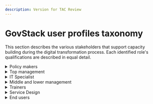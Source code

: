 ```yaml
---
description: Version for TAC Review
---
```


# GovStack user profiles taxonomy

This section describes the various stakeholders that support capacity building during the digital transformation process. Each identified role's qualifications are described in equal detail.

<details>

<summary>Policy makers</summary>

### [Government minister](https://esco.ec.europa.eu/en/classification/occupation?uri=http://data.europa.eu/esco/occupation/404a50e9-61ce-448d-a695-bbfc697a0727)

Government ministers function as decision-makers in national or regional governments, and head government ministries. They perform legislative duties and supervise the operation of their department.

</details>

<details>

<summary>Top management</summary>

Top managers plan, direct, coordinate and evaluate the overall activities of enterprises, governments and other organizations, or of organizational units within them, and formulate and review their policies, laws, rules and regulations.&#x20;

Tasks performed by top managers usually include formulating and advising on the policy, budgets, laws and regulations of enterprises, governments and other organizational units; establishing objectives and standards and formulating and evaluating programmes and policies and procedures for their implementation. The roles include:

### [Chief Information Officer](https://esco.ec.europa.eu/en/classification/occupation?uri=http://data.europa.eu/esco/occupation/82f90e87-de92-4678-adae-61d3e5f7e1e4)

Chief Information Officers define and implement the ICT strategy and governance. They determine necessary resources for the ICT strategy implementation, anticipate ICT market evolutions and company business needs. They contribute to the development of the organization's strategic plan and ensure that the ICT infrastructure supports the organization's overall operations and priorities

**Qualifications**

Bachelor’s degree in computer science, computer or software engineering, information systems or related role.

Postgraduate qualification and/or a recognized professional credential relevant to the role is a plus.&#x20;

3-5 years’ supervisory or management experience in a technology role&#x20;

Minimum 7 years’ experience in a private or public managerial role in the technology field,

Solid understanding of data analysis, budgeting, and business operations&#x20;

Superior analytical and problem-solving capabilities&#x20;

A strong strategic and business mindset&#x20;

Excellent organizational and leadership skills&#x20;

Outstanding communication and interpersonal abilities

### [Chief Security Information Officer (CISO)](https://esco.ec.europa.eu/en/classification/occupation?uri=http://data.europa.eu/esco/occupation/276ba420-ef09-4a0e-b215-2c2e2f80ad28)&#x20;

Chief ICT security officers protect company and employee information against unauthorized access. They also define the Information System security policy, manage security deployment across all Information Systems and ensure the provision of information availability.

**Qualifications**

Bachelor’s degree in computer science, computer or software engineering, information systems or related role.&#x20;

MSc Information Security or postgraduate qualification in a related IT field.&#x20;

One or more qualifications in: • Certified Information Security Manager (CISM) • Certified Information Systems Security Professional (CISSP) • Certified Information systems Auditor (CISA)&#x20;

Member of the Institute of Information Security Professionals is a plus.&#x20;

An excellent understanding of best practice within Information Security and risk management including standards such as ISO/IEC 27001, Cyber Essentials and COBIT&#x20;

An excellent understanding of legislation and regulations that impact information Security An understanding of current and emerging threats and countermeasures and the organizational challenges to addressing these threats&#x20;

An understanding of Application Security threats and countermeasures&#x20;

A good practical knowledge of security technologies and wider business solutions including Firewalls, IDS/IPS, Identity and access management, SIEM, remote working and cloud technologies&#x20;

Substantial experience in senior management in a complex IT organization encompassing service delivery, application development and IT infrastructure&#x20;

Proven track record in the management and delivery of transformational security improvements across an organization&#x20;

Proven experience in directing and managing innovative change and continuous improvement, ensuring excellent organizational performance and outcomes across a complex portfolio of responsibilities&#x20;

Proven experience at managing complex budgets and resources with a track record of identifying and securing approval for business cases at enterprise level for organizational investment in information and cyber security&#x20;

Experience in leading, developing and motivating a team

### [Chief Technology Officer](https://esco.ec.europa.eu/en/classification/occupation?uri=http://data.europa.eu/esco/occupation/7b1b5da8-573a-49bb-a38e-68725a949f4f)

Chief technology officers contribute to a company's technical vision and lead all aspects of technology development, according to its strategic direction and growth objectives. They match technology with business needs.

**Qualifications**

Bachelor’s degree in computer science, computer or software engineering, information systems or related role.

MBA and/or postgraduate qualification in a related IT field.

8+ years progressive experience in technology leadership role.

Good understanding of how technology can achieve company objectives (and how to utilise it to do so).

Deep understanding of interconnected systems and the cost, performance, and strategic implications of making particular architecture choices

Experience building and leading world-class software development teams and processes across geographies

Product management experience

Successful in owning business results, and knows how to inspire the team to feel empowered and accountable for their decisions

Ability to step outside your own technical domain and take the “voice” of the customer as input into their direction setting and decision making

Domain expertise in IaaS, PaaS, or SaaS products

Excellent understanding of cloud computing technologies, highly reliable and available large scale distributed systems

Experience leading and motivating software engineering teams and managing complex software projects

Exceptional team management skills.

Excellent verbal and written communication.

Ability to delegate efficiently.

Extensive industry knowledge with an eye towards the future.

### [ICT Operations Manager](https://esco.ec.europa.eu/en/classification/occupation?uri=http://data.europa.eu/esco/occupation/f0ca39a8-1e30-487c-95f9-ef2d5e734adc)

ICT operations managers coordinate ICT services and infrastructure ensuring that the organization has the required infrastructural resources. They also plan and monitor stages of either a business process or a computer process, negotiate contracts and take mitigation action in case of non-fulfilment of agreements. They oversee the day-to-day tasks involving infrastructure components, ICT systems and software.

**Qualifications**

Bachelor’s degree in computer science, computer or software engineering, information systems or related role.

MBA and/or postgraduate qualification in a related IT field.

Extensive experience in a related senior ICT management role typically in the region of ten years’ experience in a similar discipline

Experience of working in a customer focused environment operating under a formal ICT Service Management structure such as ITIL.

Significant experience in the development and implementation of processes related to ICT Technical Operations.

Ability to think strategically to plan complex service delivery in a demanding and changing environment.

Experience of managing budgets and delivering savings against those budgets.

Significant experience in the management of ICT supplier contracts with a track record of building effective working relationships with suppliers.

A deep and extensive technical knowledge of the technologies and ICT systems used in large organizations.

Ability to formulate technical reports using information for performance monitoring and develop process documentation and diagrams to support new and existing ICT services.

Ability to apply a mature and rational approach to complex issues and problem solving, including conflict resolution.

Ability to work at a high level in a large organization, acting as an ambassador for the ICT Service

</details>

<details>

<summary>IT Specialist</summary>

IT personnel perform a wide range of activities related to the Information Technology and Cybersecurity of the government ranging from information security and technology, information security operations and maintenance, information security overseeing and governance, cyber security infrastructure, defense, analysis and investigations. It includes roles such as:

### [Back-end developers](https://esco.ec.europa.eu/en/classification/occupation?uri=http://data.europa.eu/esco/occupation/c40a2919-48a9-40ea-b506-1f34f693496d)

Backend developers develop, implement and document web-accessible software based on the designs provided. They align the client's web presence with its business strategy, troubleshoot software problems and issues and look for ways to improve the application.

**Qualifications**

Bachelor’s degree in in a field such as Computer science, web design, digital design, or graphic arts; an associate degree with proven years of experience may be a substitute.&#x20;

Experience focusing on enterprise scale backend architectures&#x20;

3+ years of experience designing, developing, debugging, and deploying software&#x20;

Experience working with either relational or non-relational databases – ideally both&#x20;

Experience working with cloud architectures – such as AWS Experience with programming languages like Java, Ruby, PHP or Python.&#x20;

Solid understanding of the entire product development process.&#x20;

Basic knowledge of front-end technologies like HTML, JavaScript, and CSS.

### [Cloud engineers](https://esco.ec.europa.eu/en/classification/occupation?uri=http://data.europa.eu/esco/occupation/349ee6f6-c295-4c38-9b98-48765b55280e)

Cloud engineers are responsible for the design, planning, management and maintenance of cloud-based systems. They develop and implement cloud-applications, handle the migration of existing on-premise applications to the cloud, and debug cloud stacks.

**Qualifications**

Bachelor’s degree in Computer Science, Computer Engineering, or Information Technology, or in a relevant field.

Master’s degree in a relevant field and certifications such as Azure, AWS Certified Solutions Architect certification is a plus.

At least 5 years relevant professional work experience in the cloud computing industry

Expertise in practical object-oriented development knowledge with at least Scala or Java, knowledge of systems like ZooKeeper, Consul etc.,&#x20;

Familiarity with containerization technologies such as Docker and Pivotal Cloud Foundry Docker, OpenStack, and Public cloud delivery know-how with AWS and/or Azure

Solid understanding of software development, engineering, programming languages and tools; Java, Python, Ruby, .NET/C#, HTML, CSS, JavaScript, PowerShell, CI/CD pipelines

Ability to work with Agile methodologies (Scrum, Kanban, Lean Startup, XP)

Solid experience crafting solutions for the server-side of scalable cloud software applications and platforms

Extensive skills and knowledge in architecting a highly distributed cloud system and responding to operational issues

Experience with cloud migration, as well as experience with OpenStack, Linux, Amazon Web Services, Microsoft Azure, DevOps, NoSQL etc.

A good team player and able to work in a team-driven environment

Exceptional verbal, presentation, and written communications skills to convey information clearly to the different audience

Willingness to learn and work with new and emerging technologies.

### [Cloud architect](https://esco.ec.europa.eu/en/classification/occupation?uri=http://data.europa.eu/esco/occupation/349ee6f6-c295-4c38-9b98-48765b55280e)

Cloud architects are responsible for the design, planning, management and maintenance of cloud-based systems. They develop and implement cloud-applications, handle the migration of existing on-premise applications to the cloud, and debug cloud stacks.

**Qualifications**

Bachelor’s degree in Computer Science, Computer Engineering, or Information Technology, or in a relevant field.&#x20;

Master’s degree in a relevant field and certifications such as AWS Certified Solutions Architect certification is a plus.&#x20;

At least 5 years relevant professional work experience designing, executing, and supporting IT Cloud solutions.&#x20;

Solid knowledge of full software development lifecycle processes, enterprise application software installation and maintenance, integrating with third-party applications through API interfaces and other means&#x20;

Familiarity with mobile application development, ability to build applications using microservices architecture, and capacity to debug and optimize code and automate routine tasks&#x20;

Technical knowledge of Agile, frontend and backend programming languages, databases and Cloud Infrastructure, auto scaling, and automated testing&#x20;

Fundamental knowledge of networking, security, and systems engineering concepts.&#x20;

Hands-on experience in cloud provisioning tools such as CloudFormation, Terraform, and experience in Linux operating system&#x20;

Ability to work in a team, Good written and verbal communication skills.

### [Data Analysts](https://esco.ec.europa.eu/en/classification/occupation?uri=http://data.europa.eu/esco/occupation/d3edb8f8-3a06-47a0-8fb9-9b212c006aa2)

Data analysts import, inspect, clean, transform, validate, model, or interpret collections of data with regard to the business goals of the company. They ensure that the data sources and repositories provide consistent and reliable data. Data analysts use different algorithms and IT tools as demanded by the situation and the current data. They might prepare reports in the form of visualizations such as graphs, charts, and dashboards.

**Qualifications**

Bachelor's Degree in Computer Science, Engineering, Information Systems, Information Technology related field.&#x20;

Postgraduate qualification and/or a recognized professional ITIL is an added advantage.&#x20;

5+ years of experience in migrating data between disparate systems, with strong exposure to data migration and PostgreSQL&#x20;

Knowledge related to computer technology, network infrastructure, systems and applications, security, and storage&#x20;

Strong agile project management and organizational skills.&#x20;

Strong analytical and problem-solving skills and excellent verbal and written communication skills&#x20;

Hands on experience with MS Excel and Macros

### [Data Scientist](https://esco.ec.europa.eu/en/classification/occupation?uri=http://data.europa.eu/esco/occupation/258e46f9-0075-4a2e-adae-1ff0477e0f30)

Data scientists find and interpret rich data sources, manage large amounts of data, merge data sources, ensure consistency of datasets, and create visualizations to aid in understanding data. They build mathematical models using data, present and communicate data insights and findings to specialists and scientists in their team and if required, to a non-expert audience, and recommend ways to apply the data.

**Qualifications**

A Bachelor’s degree in Data Science, Computer Science, Engineering or relevant field

Postgraduate qualification and/or a recognized professional credential relevant to the role is an added advantage.

5+ years hands on experience with Data Science tools, business intelligence tools (e.g. Tableau) and data frameworks (e.g. Hadoop)

Knowledge of statistical programming languages like R, Python, and database query languages like SQL, Hive, Pig is desirable. Familiarity with Scala, Java, or C++ is an added advantage.

Good applied statistical skills, including knowledge of statistical tests, distributions, regression, maximum likelihood estimators, etc.

Good knowledge of machine learning methods like k-Nearest Neighbors, Naive Bayes, SVM, Decision Forests and operations research.

Strong Math Skills (Multivariable Calculus and Linear Algebra) -and understanding the fundamentals of Multivariable Calculus and Linear Algebra

Proficiency in data mining and wrangling

Experience with Data Visualization Tools like Matplotlib, ggplot, d3.js., Tableau that help to visually encode data

Excellent communication and presentation skills

Problem-solving aptitude

Analytical mind and business acumen

### [Database managers](https://esco.ec.europa.eu/en/classification/occupation?uri=http://data.europa.eu/esco/occupation/8c57af09-719c-42b3-be40-6ed4946236cc)

Database managers test, implement and administer computer databases. They use their expertise in database management systems to plan, coordinate and implement security measures to safeguard computer databases. They also use scripts and configuration files to tailor a database to users' needs.

**Qualifications**

A Bachelor’s degree in Management Information Systems, Computer Science, Information Systems, or Information Technology or a related field&#x20;

Postgraduate qualification and/or a recognized professional credential relevant to the role is an added advantage.&#x20;

At least 2 years’ experience in database management or similar role&#x20;

Solid experience designing, developing, and producing database reports.&#x20;

Advanced proficiency in Structured Query Language (SQL).&#x20;

In-depth knowledge of database technologies, architecture, and data security and best practices in database management.&#x20;

Advanced analytical, leadership, and problem-solving skills. Exceptional organizational skills and attention to detail. Excellent interpersonal and communication skills.

### [**DevOps Specialist**](https://www.gov.uk/guidance/development-operations-devops-engineer)

DevOps specialists support the development and operation of software through tools, environments and practices. They organise and implement a process to manage changes throughout the lifecycle of ICT assets such as software, applications, ICT systems, etc. ICT change and configuration managers have a sound knowledge of the main technologies and processes used in system engineering and to manage the lifecycle of ICT systems and subsystems.

**Qualifications**

Bachelor's Degree in Computer Science, Engineering, Information Systems, Information Technology related field.&#x20;

Postgraduate qualification and/or a recognised professional credential is an added advantage.&#x20;

5+ years of overall experience Strong hands-on Linux experience (RHEL/CentOS, Debian/Ubuntu,Core OS)&#x20;

Strong hands on Experience in managing AWS/Azure cloud instance Strong scripting skills (Bash, Python, Perl) with Automation.&#x20;

Strong hands-on in Git/Github, Maven, DSN/Networking Fundamentals.&#x20;

Strong knowledge of CI/CD Jenkins continuous integration tool&#x20;

Good knowledge of infrastructure automation tools (Ansible,Terraform)&#x20;

Good hands-on experience with Docker containers including container management platforms like Kubernetes&#x20;

Strong hands-on in Web Servers (Apache/NGINX) and Application Servers (Jboss/Tomcat/Spring boot)

### [Digital security manager](https://esco.ec.europa.eu/en/classification/occupation?uri=http://data.europa.eu/esco/occupation/7754d570-9519-48c2-b1c9-8e165f8bca0f)

A Digital security manager proposes and implements necessary security updates. They advise, support, inform and provide training and security awareness and take direct action on all or part of a network or system.

**Qualifications**

Bachelor’s degree in Information Assurance, Information Security, Cybersecurity, or IT related field.&#x20;

Postgraduate qualification and a recognized professional credential Security certification such as CISSP or CISM are desirable.&#x20;

5+ years working experience in the digital security field.&#x20;

Proven experience in planning, organizing, and developing the strategy for an organizations Security Operation.&#x20;

Strong knowledge of technology, particularly as it relates to digital safety tools, best practice, and information management.&#x20;

A solid understanding and experience with intrusion detection, incident response, threat hunting, common attack methodologies, tactics and protocols, and indicators of compromise required.&#x20;

Excellent written and verbal communication skills with the ability to tailor communications for technical and non-technical audiences.

### [Emerging Technologies Officer](https://esco.ec.europa.eu/en/classification/occupation?uri=http://data.europa.eu/esco/occupation/35553663-deab-4d9a-bf22-15c1625d28e8) (AI, Blockchain, IoT, Quantum Computing)&#x20;

ICT intelligent systems designers apply methods of artificial intelligence in engineering, robotics and computer science to design programs which simulate intelligence including thinking models, cognitive and knowledge-based systems, problem solving, and decision making. They also integrate structured knowledge into computer systems (ontologies, knowledge bases) in order to solve complex problems normally requiring a high level of human expertise or artificial intelligence methods.

**Qualifications**

Bachelor’s degree in Data Science, Statistics, Machine Learning, Computer Science or IT related field.

Postgraduate qualification and/or a recognized professional credential is an added advantage.&#x20;

3+ years proven experience in Artificial Intelligence, deep learning, and other relevant fields.

At least 3 years of experience in formulating and strategizing AI solutions and applying AI to practical and all-inclusive technology solutions

Familiarity with functional design principles, object-oriented programming principles, basic algorithms.

Hands-on knowledge in machine learning, deep learning, Tensorflow, Python, NLP

Hands-on experience in REST API and designs such as RDBMS design, NoSQL design.

### &#x20;[Front-end developer](https://www.gov.uk/guidance/frontend-developer)

A frontend developer designs, builds and improves website software that meets user needs.

**Qualifications**

Bachelor’s degree in in a field such as Computer science, web design, digital design, or graphic arts; an associate degree with proven years of experience may be a substitute.

&#x20;3+ years' experience with scripting languages (Python, Perl, or equivalent). 3-5 years of expert-level HTML and CSS experience.&#x20;

1+ years of JavaScript and jQuery experience.&#x20;

3+ plus years of work experience building web apps.&#x20;

Hands-On experience with JavaScript UI frameworks.&#x20;

Experience using industry-standard version control systems.

### [Help Desk Support Analyst](https://esco.ec.europa.eu/en/classification/occupation?uri=http://data.europa.eu/esco/occupation/aaeec9a7-dc57-4485-890c-86b3eef735f9)

ICT help desk analysts provide technical assistance to end users, answer questions or solve computer problems for clients via telephone or electronically. They provide assistance concerning the use of computer hardware and software.

**Qualifications**

High school graduate, GED, or equivalent&#x20;

At least 2 years information technology or systems administration experience preferred Knowledge of Operating Systems, System Administration, LAN, managing helpdesk.&#x20;

Fluency in the local language&#x20;

Excellent typing skills.&#x20;

Strong process and application knowledge&#x20;

Excellent problem solving, verbal communication and customer service skills.

### [ICT System Integration Consultant](https://esco.ec.europa.eu/en/classification/occupation?uri=http://data.europa.eu/esco/occupation/bd9d395a-d587-45c6-8d72-ceef226df9e1)

ICT system integration consultants advise on bringing together different systems to interoperate within an organization for enabling data sharing and reducing redundancy.

**Qualifications**

Bachelor's Degree in computer science, or IT related field MBA and a recognised professional credential relevant to the role is an added advantage.&#x20;

Minimum of 5 years of experience in the consulting and technology design industries&#x20;

Minimum of five (5) years relevant experience in application design and integration into service platforms.&#x20;

Minimum of five (5) years of experience in software and application development and/or working with software developers.&#x20;

Experience in managing projects involving systems analysis, design, development, and implementation, and/or provide key inputs for the establishment of long-term solutions.&#x20;

Demonstrable understanding and experience of technology in the built environment including the challenges of systems integration&#x20;

Excellent interpersonal skills will be needed to develop and maintain effective relationships with clients, Architects, Engineers, Contractors, and other team members

&#x20;Proven ability to utilize critical thinking and problem-solving skills to work with incomplete information and manage unclear or conflicting requirements&#x20;

Knowledge of agile project management

### [Network Support Engineer](https://esco.ec.europa.eu/en/classification/occupation?uri=http://data.europa.eu/esco/occupation/cf2b03cd-feb7-4f47-90f6-ff1ed6016d3d)&#x20;

ICT network engineers implement, maintain and support computer networks. They also perform network modelling, analysis, and planning. They may also design network and computer security measures. They may research and recommend network and data communications hardware and software.

**Qualifications**

Bachelor's Degree in Computer Science, Engineering, Information Systems, Information Technology related field.&#x20;

Postgraduate qualification and/or a recognised professional credential such as CISCO, ITIL, IASAE is an added advantage.&#x20;

5+ years IT experience with programming languages such as Java, Core java, PostgreSQL, GIT, Linux, Kibana, Elasticsearch, JIRA - Incident management, ReactJS, SpringBoot, Microservices, NodeJS&#x20;

Knowledge of Web service technologies and standards (protocols, security, Restful APIs, and JSON etc.,)&#x20;

Solid experience with recommending and introducing new technologies and technical approaches&#x20;

Demonstrated experience with implementing reporting capabilities, such as SQL Server Reporting or JasperReports

### [**Quality Assurance/Tester**](https://esco.ec.europa.eu/en/classification/occupation?uri=http://data.europa.eu/esco/occupation/106f79e4-6264-45f1-9e7a-297435cd684b)

QA testers perform software tests. They may also plan and design them. They may also debug and repair software although this mainly corresponds to designers and developers. They ensure that applications function properly before delivering them to internal and external clients.

**Qualifications**

Bachelor's Degree in Computer Science, Software Development, or IT related field.&#x20;

A recognised professional credential such as ISTQB, QA is an added advantage.&#x20;

5+ years QA testing experience with skills such as developing, documenting, and maintaining detailed test cases, user scenarios and test requirements/artifacts, execute all levels of testing (System, Integration, and Regression) JIRA - Incident management&#x20;

Proven experience as a Quality Assurance Tester or similar role&#x20;

Experience in project management and QA methodology&#x20;

Familiarity with Agile frameworks and regression testing Experience in analyzing the device logs and usage of debugging tools&#x20;

Experience in using bug tracking and test management&#x20;

Thorough understanding of game test life cycle&#x20;

Proactive, positive, and self-driven mentality that thrives in a collaborative team environment

### [Service Integrator](https://esco.ec.europa.eu/en/classification/occupation?uri=http://data.europa.eu/esco/occupation/3d190639-90f8-4402-b1b3-a104a17e0d67)

Service integrators perform integration among different databases. They maintain integration and ensure interoperability.

**Qualifications**

Bachelor's Degree in Computer Science, Engineering, Information Systems, Information Technology related field.&#x20;

Postgraduate qualification and/or a recognized professional credential such as CISCO, ITIL, IASAE is an added advantage.&#x20;

5+ years of experience in system administration / deployment / maintenance / integration, build engineering, cloud / SaaS deployment&#x20;

Good understanding of IT Infrastructure implementation or lifecycle development&#x20;

Detailed experience in data center build-out and/or systems migration/re-hosting experience&#x20;

Solid experience on Hardware and Software Environments, heterogeneous systems environments

### [Software Engineer](https://esco.ec.europa.eu/en/classification/occupation?uri=http://data.europa.eu/esco/occupation/f2b15a0e-e65a-438a-affb-29b9d50b77d1)&#x20;

Software developers implement or program all kinds of software systems based on specifications and designs by using programming languages, tools, and platforms. They Research, design, and develop computer and network software or specialized utility programs. Analyze user needs and develop software solutions, applying principles and techniques of computer science, engineering, and mathematical analysis. Update software or enhance existing software capabilities.&#x20;

**Qualifications**

Bachelor's and Master's Degree in Computer Science, Engineering, Information Technology, Mathematics related discipline&#x20;

Recognized professional credential relevant to the role is an added advantage.&#x20;

Knowledge of the software development life cycle.&#x20;

Ability to develop unit testing of code components or complete applications. Creativity is always a plus.&#x20;

Must be a full-stack developer and understand concepts of software engineering. Experience working on a variety of software development projects.&#x20;

### [Solution Architect](https://esco.ec.europa.eu/en/classification/occupation?uri=http://data.europa.eu/esco/occupation/d0aa0792-4345-474b-9365-686cf4869d2e)&#x20;

A Solution Architect creates the technical design and the functional model of a software system, based on functional specifications. They also design the architecture of the system or different modules and components related to the business' or customer requirements, technical platform, computer language or development environment.

**Qualifications**

Bachelor’s degree in Computer Science, Information Systems, or equivalent education or work experience&#x20;

Minimum of 5 years of experience related to IT Management or other information technology solutions architecture role&#x20;

Demonstrated ability to communicate the complexities of technical programs&#x20;

Proficiency with information technologies in a secure network environment&#x20;

Expertise with personal computers in a secure network environment and Microsoft applications (Outlook, Word, Excel, Access, PowerPoint and SharePoint) or similar roles&#x20;

Excellent oral and written communication&#x20;

Analytical and problem-solving skills&#x20;

Broad understanding of information technology topics&#x20;

Effective interpersonal skills and collaborative management style to include teamwork and team building ability&#x20;

Technically creative and open-minded.

### [**System Developer**](https://esco.ec.europa.eu/en/classification/occupation?uri=http://data.europa.eu/esco/occupation/a7c1d23d-aeca-4bee-9a08-5993ed98b135)

ICT system developers maintain, audit and improve organizational support systems. They use existing or new technologies to meet particular needs. They test both hardware and software system components, diagnose and resolve system faults. May work with computer hardware engineers to integrate hardware and software systems and develop specifications and performance requirements.&#x20;

**Qualifications**

Bachelor's and Master's degree in Computer Science, Engineering, Information Technology, Mathematics related discipline&#x20;

Recognized professional credential relevant to the role is an added advantage.&#x20;

Minimum of 3 years of professional experience working with .Net 4.0, Objective C, CSS, JavaScript, JSON, jQuery, AJAX, SOA, SEO, HTML5, MVC3, Web APIs and secure coding&#x20;

Proficiency with HTML/XHTML, CSS, JavaScript and JQuery&#x20;

Knowledge of WCF, XML, web services and SOA frameworks desired&#x20;

Proficiency with object-oriented principles and patterns

### [System/network designer](https://esco.ec.europa.eu/en/classification/occupation?uri=http://data.europa.eu/esco/occupation/cf2b03cd-feb7-4f47-90f6-ff1ed6016d3d)

ICT network engineers implement, maintain and support computer networks. They also perform network modelling, analysis, and planning. They may also design network and computer security measures. They may research and recommend network and data communications hardware and software.

**Qualifications**

Bachelor's Degree in Computer Science, Engineering, Information Systems, Information Technology related field.&#x20;

Postgraduate qualification and/or a recognized professional credential such as CISCO, CCNP, CCIE is an added advantage.&#x20;

5+ years’ experience with product design and requirement analysis is strongly preferred, preferably with enterprise software products&#x20;

Working knowledge of and experience with Experience with Network Optimization software&#x20;

Knowledge of cable industry, FCC rules, and NCTA standards&#x20;

Solid understanding of WAN/LAN inter networking including design elements, protocol interoperability, network architecture development and requirements for testing / proof of concept

### [Technical Architect ](https://esco.ec.europa.eu/en/classification/occupation?uri=http://data.europa.eu/esco/occupation/d0aa0792-4345-474b-9365-686cf4869d2e)

Software architects create the technical design and the functional model of a software system, based on functional specifications. They also design the architecture of the system or different modules and components related to the business' or customer requirements, technical platform, computer language or development environment.

**Qualifications**

Bachelor’s degree in computer science, mathematics, engineering, or information systems; master’s degree a plus&#x20;

At least 2 years previous experience as a software developer or technical architect&#x20;

Experience with software network design and implementation&#x20;

Solid experience on software architecture and design&#x20;

Solid experience on network design and implementation&#x20;

Good understanding of data analysis, business principles, and operations&#x20;

Ability to clearly present technical information to fellow technical professionals as well as non-technical peers&#x20;

Analytical and problem-solving skills

### [**Technical Lead**](https://esco.ec.europa.eu/en/classification/occupation?uri=http://data.europa.eu/esco/occupation/f31f487b-4ce2-40f3-90e8-7d0011b4ef1d)

Technical leads/Software managers oversee the acquisition and development of software systems in order to provide support to all organizational units. They also monitor the results and quality of the different software solutions and projects implemented in the organization.&#x20;

**Qualifications**

Bachelor's Degree in Computer Science, Engineering, Information Systems, Information Technology related field.&#x20;

Postgraduate qualification and/or a recognized professional credential such as AWS, ITIL is an added advantage.&#x20;

8+ years of technology/solutioning experience.&#x20;

Preferred experience of deploying and maintaining large integrated platforms / systems&#x20;

Excellent knowledge on technical development, with proficiencies in relevant technologies (including operating systems, programming languages, database)&#x20;

Good understanding and solid experience with SDLC and required technical documentation for each phase of the life cycle&#x20;

Strong experience in different development technologies like Microsoft technologies, Java framework other major techniques and products&#x20;

Working knowledge of Testing and quality assurance practices including unit testing and code documentation&#x20;

Experience with databases, web applications, programming languages and frontend technologies&#x20;

Excellent problem-solving, analytical and time management skills Excellent communication and interpersonal skills

### [Technical Writer](https://www.gov.uk/guidance/technical-writer)

A technical writer takes a user-centered approach to making complicated technical concepts easier to understand for a specialist audience. He/she focuses on specialist content and software documentation, and write for technologists such as developers, technical architects, and technology leaders.

**Qualifications**

Bachelor's Degree in Information Systems, Information Technology, Computer Science, or other related disciplines.

Postgraduate qualification and/or a recognized professional credential such as CPTC is an added advantage.

6+ years of proven experience in writing technical documentation and procedural materials for multiple audiences

Knowledge of Agile software development methodologies is highly desirable

Experience working with engineering to improve user experience: design, UI, and help refine content and create visuals and diagrams for technical support content

Solid understanding of the Systems Development Life Cycle (SDLC)

Proven ability to handle multiple projects simultaneously, with an eye for prioritization

Superior written and verbal communication skills, with a keen eye for detail

Solid grip on documentation publishing software such as Zendesk Guide, Camtasia, SnagIt, and other software

</details>

<details>

<summary>Middle and lower management</summary>

Middle managers ensure appropriate systems and procedures are developed and implemented to provide budgetary control; authorize material, human and financial resources to implement policies and programmes; monitor and evaluate performance of the organization and its staff; select or approve the selection of staff; ensure compliance with health and safety requirements; and represent and negotiate on behalf of the government, enterprise or organizational unit managed in meetings and other forums.&#x20;

Lower management may provide advice and assistance to managers on strategic matters. They are also responsible for the planning and directing daily operations, supervision of the activities of other workers.

The roles include:

### [Administrative Coordinator](https://esco.ec.europa.eu/en/classification/occupation?uri=http://data.europa.eu/esco/occupation/2a04a1df-a3b9-403e-a245-e7f93fdddd44)

An Administrative Coordinator is a professional who works with top-level executives or in international facilities in various industries. They organize meetings, organize and maintain files, arrange travel, train staff members, communicate in other languages, and manage the day-to-day operations of the office.

**Qualifications**

BA or Associate degree in Business Management or related field&#x20;

At least 3 years’ experience in administrative support and (or) business processes.&#x20;

Has an innovative mindset and us able to build client relationships.&#x20;

Strong capability to multitask and finish assigned projects before deadlines are due&#x20;

Proficiency with Microsoft Office, including Word, Excel, Outlook, and PowerPoint, and office technology and equipment, such as printers, copiers, scanners, and computers.&#x20;

Have excellent interpersonal, communication and presentation skills.

### [**Business Analyst**](https://esco.ec.europa.eu/en/classification/occupation?uri=http://data.europa.eu/esco/occupation/60082a99-d8ef-4e84-9290-78902681b6ed)

Business analysts research and understand the strategic position of businesses and companies in relation to their markets and their stakeholders. They analyse and present their views on how the company, from many perspectives, can improve its strategic position and internal corporate structure. They assess needs for change, communication methods, technology, IT tools, new standards and certifications.

**Qualifications**

University degree in the field of Business Administration, Finance, Intelligence, or Information Systems or related field

Master’s degree or MBA and a recognized professional credential is a plus&#x20;

At least three years related proven experience with business and technical requirements analysis, elicitation, modeling, verification, and methodology development&#x20;

Demonstrated project management skills and project management software skills, including planning, organizing, and managing resources&#x20;

Working knowledge of Windows office systems Excellent understanding of the organization’s goals and objectives&#x20;

Able to exercise independent judgment and take action on it&#x20;

Excellent analytical, mathematical, and creative problem-solving skills&#x20;

Excellent listening, interpersonal, written, and oral communication skills&#x20;

Logical and efficient, with keen attention to detail&#x20;

Strong user centered orientation&#x20;

Experience working in a team-oriented, collaborative environment

### [Business intelligence analyst](https://esco.ec.europa.eu/en/classification/occupation?uri=http://data.europa.eu/esco/occupation/207d7b18-6540-432e-8aa6-785ed434572f)

Business intelligence analysts gain knowledge of the industry, the innovative processes therein, and contrast them with the operations of the company in order to improve them. They focus their analysis in the supply chain processes, warehouses, storage, and sales as to facilitate communication and revenue improvement.&#x20;

**Qualifications**

BS/MS degree in an analytical or data driven field&#x20;

A minimum of 2 years analytics experience&#x20;

Experience with business intelligence reporting tools, such as Looker, Microsoft Power BI, SQL Server Reporting Services, Tableau, Sisense, SAP Crystal Reports, IBM Cognos, Qlik, etc.&#x20;

Exceptional SQL skills, strong knowledge of relational databases, and the ability to build and maintain database views&#x20;

Ability to perform complex quantitative analysis and translate results into meaningful business insights&#x20;

Have demonstrated verbal and written communication skills.

### [Citizen Engagement/Change Management Officer](https://esco.ec.europa.eu/en/classification/occupation?uri=http://data.europa.eu/esco/occupation/98358049-fbcd-479e-a644-e92bde5af2e0)&#x20;

Activism officers promote or hinder social, political, economic or environmental change by using different tactics such as persuasive research, media pressure or public campaigning.

**Qualifications**

Bachelor's degree or higher in the Public Administration, Political Science, Social Sciences, or another field related to Change Management and governance systems.&#x20;

Minimum of 3 years’ experience working with civil society advocacy organizations and networks, capacity building, and governance issues.&#x20;

Demonstrated technical expertise providing or strengthening service delivery&#x20;

Demonstrated capacity to lead the collection, analysis, and utilization of data and information from a broad range of sources to ensure effective integration of inclusivity concerns in project programming.&#x20;

Demonstrated ability to design and/or implement programs that engage and mobilize women, youth, and/or other marginalized groups.&#x20;

Demonstrated skills in problem-solving and consensus-building.&#x20;

Fluency in English and at least one other local language&#x20;

Have good communication and interpersonal skills.

### [Communication Manager](https://esco.ec.europa.eu/en/classification/occupation?uri=http://data.europa.eu/esco/occupation/cd7b838c-51f6-41ec-9067-bb974c0f991b)

Communication managers are responsible for developing communication strategies in order to promote the organization's mission, services or product. They coordinate communication projects and manage the communications issued by the company for both the internal and the external clients. They supervise internal communications, ensuring that communications reach each one of the employees and further questions can be answered. For external communications, they coordinate coherence among the messages transmitted in mails, printed materials, press articles, and corporate promotional materials. They strive to maintain truthful communications.

**Qualifications**

University Degree in Communications, Journalism, Marketing, Public Relations, or related field

Master’s degree and/or relevant certification is an added advantage

5+ years’ of progressively responsible, professional experience in government relations, legislative analysis, or communications.

Demonstrated experience in developing and implementing integrated communication strategies to drive organizational change and achieve measurable results based on business objectives

High level of judgment in communications with experience leading PR/Communications campaigns, creating and executing on PR strategy

Openness to and experience working within the digital space

Strong knowledge of public affairs, and communications principles, practices, and techniques.

Ability to prepare a variety of written communications such as reports, testimony, and factsheets

Outstanding written and verbal communication skills.

Must be able to multitask and work well under pressure.

Excellent organizational and leadership abilities

### [Data Protection Officer ](https://esco.ec.europa.eu/en/classification/occupation?uri=http://data.europa.eu/esco/occupation/1619d7f3-7d95-407c-a20e-47745bfcde73)

Data protection officers ensure that the processing of personal data in an organization is compliant with data protection standards and with the obligations set out in the applicable legislation such as GDPR. They elaborate and implement the organization policy related to data protection, are responsible for data protection impact assessments and handle complaints and requests from third parties and regulatory agencies. Data protection officers lead investigations into potential data breaches, conduct internal audits and act as point of contact within the organization on any matters related to the processing of personal data. Data protection officers may develop training programmes and provide training to other employees on data protection procedures.

**Qualifications**

Bachelor’s degree in Law or a related field.

Minimum of three years’ experience working in data protection and legal compliance.

Solid knowledge and in-depth understanding of national data protection laws.

Knowledge of data processing operations and computer security systems.

Experience within a legal, audit and/or risk function department is a plus.

Ethical, with the ability to remain impartial and report all noncompliance Strong project management skills

Ability to manage sensitive and confidential information

Excellent verbal and written communication skills, with strong attention to detail

Great interpersonal skills and ability to work well both independently and as part of a team

### [Digital Marketing Officer](https://esco.ec.europa.eu/en/classification/occupation?uri=http://data.europa.eu/esco/occupation/dc97adbe-f807-4ad8-8f3c-c24b3416cdef)

Digital marketing managers are responsible for the elaboration of the company's digital marketing strategy with the goal of improving brand recognition and brand awareness, in line with the company's mission and vision. They oversee the execution of digital marketing and communication strategies involving the use of social media, email marketing, marketing automation, search engine optimization, online events and online advertisement through data driven methodologies and by measuring and monitoring digital marketing KPIs in order to promptly implement corrective action plan. They manage and interpret competitors and consumers' data and conduct research on market conditions.

**Qualifications**

University Degree in Business Administration, Marketing or related field

Master’s degree or CPA/CMA certification is an added advantage

5+ years managerial experience in creating, leading and managing informative, engaging and motivational digital campaigns

Proven experience executing social media campaigns on different digital platforms

Demonstrated proficiency in using website analytics tools, and serving tools and marketing software

Basic programming skills in HTML, CSS, and JavaScript

Understanding of landing pages optimisation, user funnels and A/B testing, combined with the ability to identify, attract and engage target audiences

Up-to-date knowledge of digital marketing trends and developments

Ability to use SEO, SEM and marketing databases for promotional purposes

Knowledge of video and picture editing software such as Adobe, Canva etc

Excellent analytical thinking and problem-solving abilities, and communication abilities

Incredible attention to detail and ability to multitask and manage multiple projects

### [Finance Management Officer](https://esco.ec.europa.eu/en/classification/occupation?uri=http://data.europa.eu/esco/occupation/30f3ea93-882a-4525-841c-1d5b4b64076f)&#x20;

Financial managers handle all the matters in reference to the finance and investments of a company. They manage financial operations of companies such as the assets, liabilities, equity and cash flow aiming to maintain the financial health of the company and operative viability. Financial managers evaluate the strategic plans of the company in financial terms, maintain transparent financial operations for taxation and auditing bodies, and create the financial statements of the company at the end of the fiscal year.

**Qualifications**

BA or BS in Economics, Finance, Accounting, Economics, or related field&#x20;

Master’s degree or CPA/CMA certification is an added advantage&#x20;

5+ years managerial experience Advanced accounting knowledge and skills&#x20;

Proven experience on financial consolidation software experience such as (Hyperion, Adaptive, etc.) preferred&#x20;

Ability to use a range of computer applications excellent use of Excel and any other package used in analysis&#x20;

Effective verbal and written communication skills, able to effectively interact with various levels of the organization&#x20;

Strong communication and presentation skills Strong analytical skills

### [Grants administrators](https://esco.ec.europa.eu/en/classification/occupation?uri=http://data.europa.eu/esco/occupation/bb4ca5c1-879d-44e8-840d-24f320206bff)

Grants administrators handle the pass-through track of grants, often given out by the government \[or donor] to the grant recipient. They prepare the paperwork such as the grant applications and give out the grants. They are also responsible to make sure that the grant recipient spends the money correctly according to the terms laid out.

**Qualifications**

University degree in Education, Accounting, Administration, Business, Public Policy, Business/Administration, Finance, Management, or another relevant social sciences field.

3+ years’ demonstrated experience in non-profit or philanthropy, and/or public policy arena

Hands on professional experience with administration of grant awards, contract management rules and regulations and proposal requirements in an international development setting

Solid knowledge of with grants management software and information technology skills

Experience with designing and implementing effective workflow processes and procedures

Experience drafting, reviewing, and negotiating sub-awards and cooperative agreements, contracts and approvals.

Strong interpersonal and communication skills with a focus on customer service

### [Fundraising managers](https://esco.ec.europa.eu/en/classification/occupation?uri=http://data.europa.eu/esco/occupation/c2e6609d-0abe-4a38-b295-e06edbd52e82)

Fundraising managers are responsible for raising money on behalf of organizations, often non-profit such as charities. Moreover, they manage the fundraised resources developing programs for its use. They perform a variety of tasks to raise money such as developing corporate partnerships, coordinating direct mail campaigns, organizing fundraisers, contacting donators or sponsors, and sourcing grant income from trusts, foundations and other statutory bodies.

**Qualifications**

University degree in Marketing / Business Administration or another relevant social sciences field.&#x20;

3+ years’ proven experience in a non-profit setting focusing on donor engagement and stewardship, and/or front-line fundraising&#x20;

Good working knowledge in English and the local language is required.&#x20;

Strong written and verbal communication and presentation skills&#x20;

Good judgment in maintaining confidentiality of donor information&#x20;

Strong digital literacy, including strong proficiency in Microsoft office

### [ICT Operations Manager](https://esco.ec.europa.eu/en/classification/occupation?uri=http://data.europa.eu/esco/occupation/f0ca39a8-1e30-487c-95f9-ef2d5e734adc)

ICT operations managers coordinate ICT services and infrastructure ensuring that the organization has the required infrastructural resources. They also plan and monitor stages of either a business process or a computer process, negotiate contracts and take mitigation action in case of non-fulfilment of agreements. They oversee the day-to-day tasks involving infrastructure components, ICT systems and software.

**Qualifications and Skills**

The qualifications and skills for this profile have been developed based on McKinsey job profile

Bachelor’s degree in computer science, computer or software engineering, information systems or related role.

MBA and/or postgraduate qualification in a related IT field.

Extensive experience in a related senior ICT management role typically in the region of ten years’ experience in a similar discipline

Experience of working in a customer focused environment operating under a formal ICT Service Management structure such as ITIL.

Significant experience in the development and implementation of processes related to ICT Technical Operations.

Ability to think strategically to plan complex service delivery in a demanding and changing environment.

Experience of managing budgets and delivering savings against those budgets.

Significant experience in the management of ICT supplier contracts with a track record of building effective working relationships with suppliers.

A deep and extensive technical knowledge of the technologies and ICT systems used in large organizations.

Ability to formulate technical reports using information for performance monitoring and develop process documentation and diagrams to support new and existing ICT services.

Ability to apply a mature and rational approach to complex issues and problem solving, including conflict resolution.

Ability to work at a high level in a large organization, acting as an ambassador for the ICT Service

### [ICT Project manager](https://esco.ec.europa.eu/en/classification/occupation?uri=http://data.europa.eu/esco/occupation/8b6388a4-4904-471b-9331-d3b1211f5525)

ICT project managers schedule, control and direct the resources, people, funding and facilities to achieve the objectives of ICT projects. They establish budgets and timelines, perform risk analysis and quality management, and complete project closure reports.

**Qualifications**

Bachelor’s degree in IT, Software Development, Engineering, Economics, Project Management or other relevant field or related area of study.

Postgraduate qualification and/or certification in PMI/PMP/ITIL/PRINCE or related is an added advantage.

Highly desirable to have Scrum Master/Agile certification

5+ years of professional experience as Project Manager in consultancy/system integrator companies or multinational companies

Minimum of 2 years’ experience in team management or as a Program or Delivery Manager

Experience of successful supplier management in a commercial environment, including running competitive tenders and supplier selection.

Solid experience of budgetary responsibility and tracking spend across the life of a project, and managing major change and continuous improvement activities.

Demonstrated experience of working in a political environment and managing positive relationships with Elected Members and a range of stakeholders such as sponsors, team members and peers.

Experience with project management and Agile tools (e.g., MS Project, Jira, Confluence, etc.)

Good understanding of current procurement best practices in the public sector, and technical solutions being delivered such as IT networks, operating systems and hardware is desirable.

Strong leadership, diplomatic and motivational skills including the ability to lead up, across and down multiple business and technology organizations.

Ability to build and maintain relationships by engaging stakeholders to establish credibility, solve problems, build consensus and achieve objectives.

&#x20;Excellent leadership, communication (written, verbal and presentation) and interpersonal skills.

### [Knowledge & Content Development Officer](https://esco.ec.europa.eu/en/classification/occupation?uri=http://data.europa.eu/esco/occupation/3765a20d-5160-4e8f-82f1-ad7872b9db24)&#x20;

Knowledge & Content Development Officer/managers are responsible for systems that provide information to people. They assure access to the information in different work environments (public or private) based on theoretical principles and hands-on capabilities in storing, retrieving and communicating information.

**Qualifications**

Bachelor’s Degree in Communications, Journalism, English or related field&#x20;

3+ years’ of professional experience&#x20;

Exceptional writing and editorial skills&#x20;

Strength in storytelling for interactive marketing purposes&#x20;

Strong project management skills&#x20;

Experience in working with WordPress, Microsoft Office, and social media sites and platforms such as Facebook, Twitter, LinkedIn Energetic self-starter driven to achieve (and exceed) tangible goals with excellence and urgency&#x20;

Excellent communication skills, including the ability to communicate clearly, concisely, and persuasively in multiple forms (e-mail, phone, face to face)&#x20;

Outstanding organizational skills, superb attention to detail, and the ability to manage multiple relationships and projects concurrently

### [Legal Policy Officer](https://esco.ec.europa.eu/en/classification/occupation?uri=http://data.europa.eu/esco/occupation/5d601b40-7e0e-404e-bbff-bb98e147437c)

Legal affairs policy officers research, analyze and develop policies related to the legal sector and implement these policies to improve the existing regulation around the sector. They work closely with partners, external organizations or other stakeholders and provide them with regular updates.

**Qualifications**

B.A Political Science/ International Relations/ Law&#x20;

Master’s Degree in Law preferably in Public Policy or Government Law.&#x20;

At least 5 years’ experience in government policy implementation, and or working with regulatory agencies.&#x20;

Must be registered with the country Bar Association.&#x20;

Expertise in Legal Case Management, Public Policy, Policy Analysis, Legal research, Government, and Legislation&#x20;

Has experience in the development of government guidelines, procedures, and policies.&#x20;

Experience of conducting legal research and identifying possible legal risks Have relevant skills in ICT, preferably using Microsoft Office.&#x20;

Have strong communication and analytical and logical reasoning skills

### [Monitoring & Evaluation Officer](https://esco.ec.europa.eu/en/classification/occupation?uri=http://data.europa.eu/esco/occupation/8213b4bc-60ce-4ffc-9e00-9758fb2003c6)

Monitoring and evaluation officers are responsible for the conceptualization, design, implementation and follow-up of the monitoring and evaluation activities of projects, programmes, policies, strategies, institutions or processes, along the relevant programming cycle. They develop monitoring, inspection and evaluation methods and instruments needed to collect and analyze data, and report on results by applying structured M\&E frameworks, theories, approaches and methodologies. M\&E officers inform decision-making through reporting, learning products or activities and knowledge management. They can also engage in capacity development activities by providing training and capacity building support within their organizations or for clients and partners.

**Qualifications**

Bachelor's Degree preferably in Statistics, Economics, Development Studies, Social Sciences or Computer Science, or related field

Postgraduate qualification and/or certification is an added advantage.

At least 5 years’ experience in the design and implementation of M\&E/MIS in development projects implemented by national/international NGOs/UN bodies/ Government

Have experience in designing tools and strategies for data collection, analysis and production of reports

Experience of designing studies and research, outsourcing the same and monitoring the outcomes&#x20;

Have relevant skills in ICT, preferably using database software&#x20;

Have expertise in analyzing data using statistical software (e.g., SPSS)&#x20;

Have strong training & facilitation skills.

### [Performance Analyst](https://www.gov.uk/guidance/performance-analyst)

A performance analyst conducts analysis. They develop performance measurement frameworks - Key Performance Indicators (KPIs), goals, user needs and benefits - and analyse the performance of a service or product against these, adapting the approach and framework appropriately and in line with any changes.

**Qualifications**

Bachelor’s degree in Advertising, Marketing, Business, Statistics, or Economics- or related area of study.

Postgraduate qualification and/or certification is an added advantage.

Solid background and technical understanding of business metric performance and target setting

Ability to work with and analyze large volumes of data, apply statistical tools and models, as well as undertake research to detect trends and isolate essential relevant information for sound decision making

Working knowledge of performance metric analysis or AMEX Performance Management Process

Excellent organization skills to handle multiple tasks in a fast-paced environment, as well as within tight deadlines

Excellent research skills to undertake research and collect data to identify future trends based on past performance.

Great writing and verbal communication skills to effectively and convey information and develop presentations for multiple levels of the organization

Excellent rapport building skills to establish and maintain strong working relationships across functional and reporting levels

### [Procurement manager](https://esco.ec.europa.eu/en/classification/occupation?uri=http://data.europa.eu/esco/occupation/91f93dc4-1b71-4053-b6fb-c579ec19303a)

Procurement managers ensure that the organization's policy goals are transformed into concrete actions and support their teams to achieve the best results for their clients and the public. They oversee the public procurement professionals in the organization to deliver on their objectives.

**Qualifications**

Bachelor's Degree in Supply Chain Management, Business Administration, or related field&#x20;

Postgraduate qualification and/or a recognised professional credential relevant to the role such as IACCM/CIPS is an added advantage.&#x20;

4+ years of experience in technology sector would be a distinct advantage&#x20;

An understanding of intellectual property concepts (licensing, IP ownership, derivatives, and copyright) general contracting terms, escrow concepts, and the System Development Life Cycle

An understanding of the software technologies available in the marketplace and associated licensors&#x20;

An understanding of cloud computing service models and trends&#x20;

Well versed in negotiating contractual terms including (but not limited to) pricing, payment terms, indemnification, and service level agreements&#x20;

Proven experience creating proposals and evaluating vendors.

### [Project manager](https://esco.ec.europa.eu/en/classification/occupation?uri=http://data.europa.eu/esco/occupation/bea99fea-0383-4c63-b944-70d4799de2c5)

Project managers oversee the project on a daily basis and are responsible for delivering high-quality results within the identified objectives and constraints, ensuring the effective use of the allocated resources. They are responsible for risk and issue management, project communication and stakeholder management. Project managers perform the activities of planning, organizing, securing, monitoring and managing the resources and work necessary to deliver specific project goals and objectives in an effective and efficient way.

**Qualifications**

Bachelor’s degree in Project Management, Business Management, or related area of study.

Postgraduate qualification and PMI or PMP certification or similar is an added advantage.

5+ years’ experience as a Project Manager or similar position responsible for defining and managing project scope, timelines, profitability, and effective delivery of products or services.&#x20;

Knowledge and experience of with different project management frameworks, including waterfall and agile.&#x20;

Solid technical understanding and ability to define and refine requirements through a project lifecycle.&#x20;

Excellent project management skills including prioritization, scheduling, and documentation.&#x20;

Experience in managing delivery of customer-facing and internally facing products or services.&#x20;

Intermediate to advanced proficiency with industry-standard word processing, spreadsheet, and presentation software programs.

### [**Project Support Officer**](https://esco.ec.europa.eu/en/classification/occupation?uri=http://data.europa.eu/esco/occupation/5ccb2c34-e860-43a5-9869-342487518115)

Project support officers provide different types of services for the successful execution of a project as part of a horizontal project management office. They offer administrative support, assistance and training to project managers and other staff members, manage the project’s documentation and assist the project manager with project scheduling, resource planning, coordination and reporting. Project support officers are responsible for quality assurance activities and for monitoring the adherence to methodology guidelines and other organizational standards. They also offer advice on project management tools and related administrative services.

**Qualifications**

Bachelor's Degree in Business Administration, Social Sciences, or related field.&#x20;

3+ years of relevant experience in administrative and office support work&#x20;

Demonstrated knowledge and experience in project information gathering tools & project activity manuals throughout a project lifecycle.&#x20;

Ability to take the lead in documentation and sharing of impact/success stories and best practices to promote project implementation.&#x20;

Solid experience creating and maintaining documentation (multi-lingual) for government programs.&#x20;

Excellent skills with SharePoint and Microsoft Office tools&#x20;

Ability to write clearly in a user-friendly manner.

### [Quality Services Manager](https://esco.ec.europa.eu/en/classification/occupation?uri=http://data.europa.eu/esco/occupation/109e0a5d-203d-4af6-8f70-692111335ec3)

Quality services managers manage the quality of services in business organizations. They ensure the quality of in-house company operations such as customer requirements and service quality standards. Quality services managers monitor the company's performance and implement changes where necessary.

**Qualifications**

Degree in Social Science/Business Management or any other discipline with at least 3 years of experience in relevant roles/fields other relevant fields.&#x20;

Postgraduate qualification and/or a recognized professional credential relevant to the role is an added advantage.&#x20;

At least 5 years of experience in customer service and/or operationalizing system improvement for Quality Service functions&#x20;

Working Experience in applied Design Thinking.&#x20;

Working knowledge of business and user journey mapping in government service delivery.&#x20;

Working experience in analyzing and redesigning customer centric KPIs that will improve service delivery.&#x20;

Experience in developing, implementing, and evaluating digital solutions.&#x20;

Possess strong interpersonal and analytical skills&#x20;

Proficient in Data Visualization Tools such as PowerBI or Qliksense

### [Service Management Officers](https://esco.ec.europa.eu/en/classification/occupation?uri=http://data.europa.eu/esco/occupation/bcc2c1db-f969-4355-bebf-4878ff6c2a94)

Service managers are responsible for the supervision and coordination of the provision of different professional and technical services to customers. They ensure a smooth interaction with clients and high levels of satisfaction post-service. This occupation includes the provision of policing, correctional, library, legal and fire services.

**Qualifications**

A Bachelor's degree or college diploma in social sciences related to the role.&#x20;

At least 1 year experience in the public sector, in a position involving the provision of a variety of services in an informational, public relations or problem-solving role is preferred.&#x20;

Knowledge of the mandates, vision, missions, organizational structures, and service standards of the relevant department.&#x20;

Knowledge of government services (including content, intent, and relationship to other programs and services), delivery techniques (including timing, method, eligibility), and reporting requirements.&#x20;

Ability to interpret and explain programs, policies and procedures.&#x20;

Strong communication (verbal and written) and interpersonal skills, with particular attention to excellent customer service.&#x20;

Proficient computer skills, including familiarity with Microsoft Word, Excel, and Internet browsers.&#x20;

Ability to speak the local language.&#x20;

Ability to deal with all members of the public in a fair and equitable manner.&#x20;

Analytical skills, including the ability to research information, interpret information, and clearly explain information to others, while maintaining confidentiality.

### [Shared Service Manager](https://esco.ec.europa.eu/en/classification/occupation?uri=http://data.europa.eu/esco/occupation/e5a63940-57d3-4065-8713-74b4e2c93063)

Service Managers are managers are in charge of defining the content and structure of a catalogue or portfolio within a company. The shared service manager may be responsible for managing catalogues of reusable software components that are used by other internal and external entities and managing service level agreements.

**Qualifications**

A Bachelor's degree in Business Administration, or relevant tertiary level qualification(s) appropriate to the role.&#x20;

Postgraduate qualification and/or a recognized professional credential relevant to the role is an added advantage.&#x20;

15+ years’ management experience at least 5 years of which is in a senior leadership capacity.&#x20;

Proven experience in leading an operational transformation program and high-performance service and culture change&#x20;

Proven experience of managing and leading the provision of a support service in a large organization&#x20;

Proven experience in creating strategic plans aligned with high-level organizational goals; and leading the achievement of strategic goals and objectives through the delivery of high-quality customer focused services.&#x20;

Excellent leadership, communication, sales, and customer service skills.&#x20;

Computer literacy and good organizational skills.&#x20;

Strong creative thinking and problem-solving skills.

### [Training and Development Specialist](https://esco.ec.europa.eu/en/classification/occupation?uri=http://data.europa.eu/esco/occupation/a14e96a7-6c4d-4d69-8c6f-7ccadf77bac5)

Training and development specialists coordinate all the training activities and development programmes in the government. They also design and develop new training modules and supervise all the activities related to the planning and delivery of these programmes. They may also analyze organizational training needs or evaluate training effectiveness.

**Qualifications**

Bachelor's Degree in Education or Social Sciences related field.&#x20;

Postgraduate qualification and/or a recognized professional credential is an added advantage.&#x20;

5+ years' experience in building the capacity of governmental personnel to influence change.&#x20;

Significant experience in delivering or supporting the learning & development / capacity building of project managers&#x20;

Significant experience in the design and delivery of a range of learning interventions, including face to face and technology enabled learning&#x20;

Excellent skills in developing manuals, guidance and tools that are accessible and user-friendly.&#x20;

Excellent project management and organizational skills gained through managing complex cross-organizational projects and training events&#x20;

Excellent planning, management, and coordination skills, with the ability to organize a workload comprised of varying and changing tasks and responsibilities.&#x20;

Excellent interpersonal skills and the ability to communicate clearly and effectively at all levels and across cultures&#x20;

Demonstrated ability to build strong working relationships at a distance, with culturally diverse stakeholders and colleagues around the world&#x20;

Excellent problem-solving skills, and ability to identify and implement solutions.&#x20;

Experience or demonstrated interest in innovative platforms and mechanisms in Learning & Development.&#x20;

Experience or demonstrated interest in experimenting and learning with new technologies and adult education, skills and competency development within global organizations.

</details>

<details>

<summary>Trainers</summary>

Trainers conduct training-needs analysis and design programs to train, coach, and guide learners in order to improve their skills, competences and knowledge accordingly. They create and update existing training materials (content and method), deliver effective training in classroom, online or informally, monitor, evaluate and report effectiveness of training.&#x20;

Other roles related to trainers include:

### [Education policy officer](https://esco.ec.europa.eu/en/classification/occupation?uri=http://data.europa.eu/esco/occupation/f817aab2-ec8a-45ec-88ef-c11e0f19fd85)

Education policy officers research, analyze and develop education policies, and implement these policies to improve the existing education system. They try to improve all aspects of education which will impact institutions such as schools, universities and vocational schools. They work closely with partners, external organizations or other stakeholders and provide them with regular updates.

**Qualifications**

A Bachelor’s degree in Education, Social Work, Communications, Law, Political Science, Public Policy, or related field

Postgraduate qualification relevant to the role is an added advantage.

At least 5 years working in customer service or public sector administration

Knowledge of the working country’s Education Policy and awareness of need for compliance with the country’s Standards

Demonstrated ability to undertake analysis and modelling of policy issues using a variety of techniques and tools such as impact modelling to inform development and recommendation of policy solutions

Ability to apply sector and subject knowledge to identify emerging issues and risks, including their implications for education policy direction.

Working knowledge on how to review existing policy and develop new policy to align with Government priorities

Ability to engage and collaborate with a range of policy stakeholders

Strong analytical, strategic thinking and problem-solving skills.

Ability to communicate in the local working language.

### [Educational researcher](https://esco.ec.europa.eu/en/classification/occupation?uri=http://data.europa.eu/esco/occupation/5a282a39-5346-454a-b1ef-c1217c50e156)

Educational researcher perform research in the area of education. They strive to broaden the knowledge on how education processes, educational systems, and individuals (teachers and learners) work. They foresee areas of improvement and develop plans for the implementation of innovations. They advise legislators and policy makers on educational issues and assist in the planning of educational policies.

**Qualifications**

Masters / PhD in Public Policy / Education/ International Development / or related field.

Minimum of 3-4 years of working experience in the areas of Public Policy / Education/ International Development / or related field.

Prior experience with Stata, R, or other statistical analysis is an added advantage

Expertise and experience in engaging with policy makers in the education sector

Expertise in producing and effectively disseminating evidence and research-based knowledge products including policy briefs, short videos and other multi-media content.

Strong experience in educational policy and research, and analysis of education trends and outcomes at country, regional and global levels

Flexible approach to exploring evidence in emerging areas of policy and practice.

Exceptional writing and verbal skills in English; high proficiency in knowledge management, communication, and policy engagement tools.

A track record of self-direction and an ability to work independently while juggling multiple projects and responsibilities, as well as a collaborative approach with an emphasis on teamwork for results

Strong organizational skills and attention to detail.

### [Graduate Teaching Assistants/ Teaching Fellow/ Graduate students](https://esco.ec.europa.eu/en/classification/occupation?uri=http://data.europa.eu/esco/occupation/1092dd4c-b96b-4b3f-87fe-4a9e8d1937fb)

University teaching assistants are graduate students or recent graduates employed on a temporary contract at a university or a college for teaching-related responsibilities. They assist the professor, lecturer or teacher of the specific course they are in charge of in the preparation of lectures and of exams, grading papers and exams and leading review and feedback sessions for the students.

**Qualifications**

A Master's degree or equivalent in the relevant field is required.

Related work experience in the field of application is highly desirable

Strong literature acquisition ability, English literature reading ability and good at studying and thinking.

Good communication skills.

Ability to work both independently and in a team.

A high level of motivation and enjoyment in scientific work.

Besides technical knowledge and experience the applicant should be curious, have a problem-solving attitude and have a tendency to take the initiative

### [Policy **manager/**officer](https://esco.ec.europa.eu/en/classification/occupation?uri=http://data.europa.eu/esco/occupation/caf7b8fb-b2d6-46b7-bffa-bea7f8e4aed8)

Policy officers research, analyze and develop policies in various public sectors, and shape and implement these policies to improve the existing regulation around the sector. They evaluate effects of existing policies and report findings to the government and members of the public. Policy officers work closely with partners, external organizations or other stakeholders and provide them with regular updates.

**Qualifications**

A Bachelor’s degree in Communications, Law, Political Science, Public Policy, or related field Postgraduate qualification relevant to the role is an added advantage.&#x20;

At least 5 years working experience in a related field&#x20;

Hands on experience on advocacy and public policy development pertaining to information technology-related (IT) issues on matters digital transformation.&#x20;

Ability to maintain highest personal levels of ethical conduct, confidentiality and integrity.&#x20;

Strong analytical, strategic thinking and problem-solving skills.

</details>

<details>

<summary>Service Design</summary>

### **​**[**Agile Coach**](https://www.scrumalliance.org/agile-coaching)**​** <a href="#agile-coach" id="agile-coach"></a>

An agile coach helps individuals, teams, and entire enterprises embrace a culture shift based on proven human-centric agile principles, practices, and values. This culture shift helps people and organizations continue to thrive in the ever-changing world of work.

**Qualifications**

Bachelor’s degree in computer science or related field MBA/Relevant and a PMP or Project Management Certifications is a plus&#x20;

Minimum of 5 years of agile IT project management experience implementing IT / ERP Systems in large government deployments&#x20;

Strong understanding of Scrum and Kanban

Extensive understanding of operational management, finance and accounting systems Experience with product ownership, product lifecycle and user focus design and research.

Proficiency in managing cross-functional teams&#x20;

Result-orientated mindset&#x20;

Strong communication skills&#x20;

Excellent attention to detail

### [**Content Designer**](https://www.gov.uk/guidance/content-designer)

Content designers make things easier for people to understand and use. This can involve working on a single piece of content or on the end-to-end journey of a service to help users complete their goal and government deliver a policy intent. This role may involve the creation of, or change to, a transaction, product or single piece of content that stretches across digital and offline channels.

**Qualifications**

Bachelor’s degree in Design, Journalism, English, Communications, Education, Graphic Design, Communication, Technical, Marketing, Human-Computer Interaction

Master's in Human Factors, HCDE, or Cognitive Psychology a plus

3+ years of experience as a user experience designer, interaction designer, or content design role,

An expert grasp of the principles of writing for different digital channels, platforms and a wide range of users.\
Experience of user-centred design for digital products and services – including different approaches to content and how best to use them.

A good understanding of different content formats (for example, multimedia and images) and how these can dovetail with written content to provide a seamless user experience.

A good understanding of different content formats (for example, multimedia and images) and how these can dovetail with written content to provide a seamless user experience.

Solid understanding of design thinking, and other user centred design practices

Experience working in an Agile environment.

Ability to think, act and communicate strategically in such a way as to stimulate conversation and collaboration, influence and lead thinking as appropriate.

Excellent organisational, communication and management skills with the ability to manage competing priorities, work to tight deadlines and deliver a high-quality service

### [Design Lead](https://www.gov.uk/guidance/service-designer#lead-service-designer)

A design lead drives multiple and highly complex services coordinating with product managers, service and content designers among others to develop design concepts, set direction and assure the quality of service design and delivery.&#x20;

**Qualifications**&#x20;

Postgraduate qualification and/or a recognized professional credential relevant to service design.&#x20;

5+ years of experience of applying strategic thinking and agile methodologies in digital projects or in government.&#x20;

Solid experience building successful teams that contribute to the work of the community, Ability to communicate complex and technical information in a simple and accessible language effectively across organizational, technical, and political boundaries, understanding the context.&#x20;

Excellent understanding of the digital economy, and its relationship to changing user behaviour and the government landscape.&#x20;

Ability to apply technical knowledge and experience to create or design workable prototypes, both programs and physical outputs.&#x20;

Ability to prototype in code, understand the limitations of internet technology, and why code is important.&#x20;

Demonstrated knowledge of translating user stories and proposing design approaches or services to meet user needs.&#x20;

Ability to work with constraints and ensure compliance with constraints by adapting products and services where necessary.

### [Product Owner](https://sfia-online.org/en/assets/documents/eu-ict-profiles/eu-ict-product-owner-role-30.pdf/view)

A product owner represents the needs of the stakeholder community, the voice of the community to the agile team. They understand customer requirements and validates that the developed software solution meets requirements. They are also the link between business and agile teams.

**Qualifications and Skills**

### [**Product Manager**](https://www.gov.uk/guidance/product-manager)

A product manager is responsible for the quality of their products. They use their knowledge of user needs and business goals to frame problems and set priorities for your delivery teams.

**Qualifications**

Bachelor’s degree in Business, Engineering, or a field tied to the product’s sector (tech, finance, etc.) required, MBA or Master’s degree in a relevant field&#x20;

Product Management Certification such as CPM or NPD is a plus.&#x20;

At least 3 years project management or related work experience.&#x20;

Experience drafting Product and Market Requirements Documents Familiarity with Agile work management and workflow management tools and the ability to effectively communicate complex processes within and across teams&#x20;

Proven track record of managing all aspects of a successful product throughout its lifecycle.&#x20;

Proven ability to develop product and marketing strategies and effectively communicate recommendations to executive management.&#x20;

Solid technical background with understanding and/or hands-on experience in software development and web technologies.&#x20;

Strong analytical and problem-solving skills. Excellent written and verbal communication skills

### [Service designer](https://www.gov.uk/guidance/service-designer)

Service designers design the end-to-end journey of a service. This involves the creation of, or change to, transactions, products and content across both digital and offline channels provided by different parts of government.&#x20;

**Qualifications**

Bachelor's Degree in Service Design, Business, Technical, Engineering, or technical related field.&#x20;

Postgraduate qualification and/or a recognized professional credential relevant to the role is an added advantage.&#x20;

10+ years of experience of applying strategic thinking and agile methodologies in digital projects or in government.&#x20;

Solid experience building successful teams that contribute to the work of the service design community, ability to communicate complex and technical information in a simple and accessible language effectively across organizational, technical, and political boundaries, understanding the context.&#x20;

Excellent understanding of the digital economy, and its relationship to changing user behaviour and the government landscape.&#x20;

Ability to apply technical knowledge and experience to create or design workable prototypes, both programs and physical outputs.&#x20;

Ability to prototype in code, understand the limitations of internet technology, and why code is important.&#x20;

Demonstrated knowledge of translating user stories and proposing design approaches or services to meet user needs.&#x20;

Ability to work with constraints and ensure compliance with constraints by adapting products and services where necessary.

### [Service Owner](https://www.gov.uk/guidance/service-owner)

A service owner is accountable for the quality of their service. They adopt a portfolio view, managing end-to-end services that include multiple products and channels

**Qualifications**

Bachelor’s degree in BA, computer science, information technology or related role.

MBA and/or postgraduate qualification in a related IT field.

3+ years of related IT work experience required, especially in applying strategic thinking to provide the best service for the end user.

Ability to coach and lead teams in Agile and Lean practices, determining the right approach for the team to take and evaluating this through the life of a project

Strong written and oral communication skills and the ability to interact with senior management and engineers, develop good client relationships

Knowledge of the agile business cases, and ability to own and iterate it throughout the lifecycle while developing benefits with others within the portfolio.

Excellent knowledge of industry best practice and cascades ways of working

Be familiar with the Security aspects of multi-platforms environment (work in collaboration with technical, Security, Compliance teams)

Service Management using IT Service Management/ITIL approach

### [User needs researchers ](https://www.gov.uk/guidance/user-researcher)

User researchers plan, design and carry out research activities with users that help teams get a deep understanding of the people that use government services. This research informs policy, proposition, service, content and interaction design so that services work well for users and achieve policy intent.

**Qualifications**

Bachelor's degree in Innovation Management, Business Administration, Marketing, Consumer Analytics, or related field

At least 4 years of experience in UX, CX, service design, product design, preferably in the public sector

Solid experience conducting user research, from the planning stage through execution and translation into actionable insights, through research, data analytics, and innovation

Strong understanding of human-centered design strategies, methods, and approaches, and how to apply them

Excellent judgment and creative problem-solving skills with a proactive mindset

Ability to take initiative and display a 'growth mindset'

Ability to communicate customer journey touchpoints and the best methods for measuring them, using layman's terms

Strong consultation and collaboration skills; comfortable facilitating meetings and workshops with cross-functional project teams

Ability to create and present compelling and professional materials

### [UX/UI Designers](https://www.gov.uk/guidance/interaction-designer)&#x20;

An UX/UI or interaction designer works out the best way to let users interact with services, in terms of both overall flow and at the level of individual design elements.

**Qualifications**

Bachelor’s degree in Design, Human-computer interaction (HCI), or 5+ years equivalent professional experience&#x20;

Master’s in Human Factors, HCDE, or Cognitive Psychology a plus&#x20;

3+ years of experience as a user experience designer, interaction designer, information architect, or similar role&#x20;

Demonstrated experience creating great user-centered design solutions&#x20;

Hands on experience designing products for mobile and desktop&#x20;

Hands on experience with a variety of design and prototyping tools such as Illustrator, Sketch, Hype, Axure, and Keynote&#x20;

Fluency in best practices for web-based information architecture and design&#x20;

Strong knowledge of usability principles and techniques&#x20;

Excellent communication, presentation, and storytelling skills

</details>

<details>

<summary>End users</summary>

### End users

End users are the private citizens who use the government services, and the government employees who are in charge of providing the services.&#x20;

</details>

